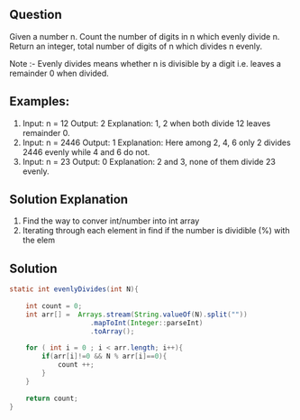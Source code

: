 ## Question
Given a number n. Count the number of digits in n which evenly divide n. Return an integer, total number of digits of n which divides n evenly.

Note :- Evenly divides means whether n is divisible by a digit i.e. leaves a remainder 0 when divided.
 

## Examples:
1. Input: n = 12
Output: 2
Explanation: 1, 2 when both divide 12 leaves remainder 0.
2. Input: n = 2446
Output: 1
Explanation: Here among 2, 4, 6 only 2 divides 2446 evenly while 4 and 6 do not.
3. Input: n = 23
Output: 0
Explanation: 2 and 3, none of them divide 23 evenly.

## Solution Explanation
1. Find the way to conver int/number into int array
2. Iterating through each element in find if the number is dividible (%) with the elem

## Solution
```java
static int evenlyDivides(int N){
       
    int count = 0;
    int arr[] =  Arrays.stream(String.valueOf(N).split("")) 
                    .mapToInt(Integer::parseInt) 
                    .toArray();
                    
    for ( int i = 0 ; i < arr.length; i++){
        if(arr[i]!=0 && N % arr[i]==0){
            count ++;
        }
    }
    
    return count;
}
```